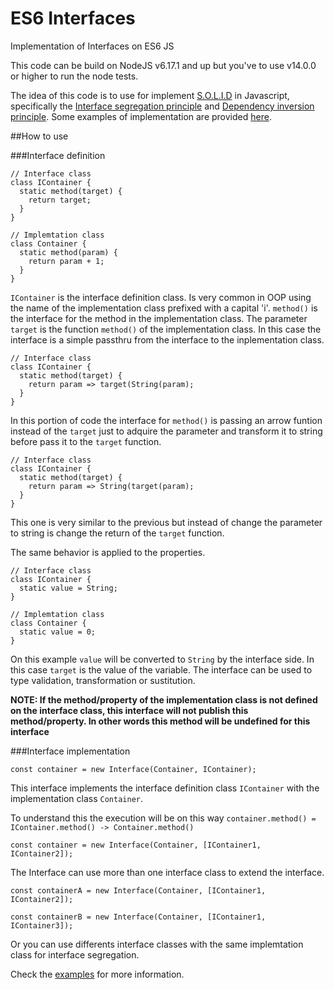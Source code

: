 # ES6 Interfaces
Implementation of Interfaces on ES6 JS

This code can be build on NodeJS v6.17.1 and up but you've to use v14.0.0 or higher to run the node tests.

The idea of this code is to use for implement [S.O.L.I.D][solid.pdf] in Javascript, specifically the [Interface segregation principle][solid-isp] and [Dependency inversion principle][solid-dip]. Some examples of implementation are provided [here][examples].

##How to use

###Interface definition

```
// Interface class
class IContainer {
  static method(target) {
    return target;
  }
}

// Implemtation class
class Container {
  static method(param) {
    return param + 1;
  }
}
```

`IContainer` is the interface definition class. Is very common in OOP using the name of the implementation class prefixed with a capital 'i'.
`method()` is the interface for the method in the implementation class. The parameter `target` is the function `method()` of the implementation class. In this case the interface is a simple passthru from the interface to the inplementation class.

```
// Interface class
class IContainer {
  static method(target) {
    return param => target(String(param);
  }
}
```

In this portion of code the interface for `method()` is passing an arrow funtion instead of the `target` just to adquire the parameter and transform it to string before pass it to the `target` function.

```
// Interface class
class IContainer {
  static method(target) {
    return param => String(target(param);
  }
}
```

This one is very similar to the previous but instead of change the parameter to string is change the return of the `target` function.

The same behavior is applied to the properties.

```
// Interface class
class IContainer {
  static value = String;
}

// Implemtation class
class Container {
  static value = 0;
}
```

On this example `value` will be converted to `String` by the interface side. In this case `target` is the value of the variable.
The interface can be used to type validation, transformation or sustitution.

__**NOTE:** If the method/property of the implementation class is not defined on the interface class, this interface will not publish this method/property. In other words this method will be undefined for this interface__

###Interface implementation

```
const container = new Interface(Container, IContainer);
```

This interface implements the interface definition class `IContainer` with the implementation class `Container`.

To understand this the execution will be on this way `container.method() = IContainer.method() -> Container.method()`

```
const container = new Interface(Container, [IContainer1, IContainer2]);
```

The Interface can use more than one interface class to extend the interface.

```
const containerA = new Interface(Container, [IContainer1, IContainer2]);

const containerB = new Interface(Container, [IContainer1, IContainer3]);
```

Or you can use differents interface classes with the same implemtation class for interface segregation.

Check the [examples][examples] for more information.

[solid.pdf]: https://web.archive.org/web/20150906155800/http://www.objectmentor.com/resources/articles/Principles_and_Patterns.pdf
[solid-isp]: https://en.wikipedia.org/wiki/Interface_segregation_principle
[solid-dip]: https://en.wikipedia.org/wiki/Dependency_inversion_principle
[examples]: examples
